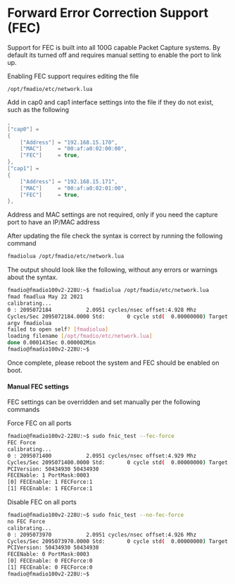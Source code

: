 # Forward Error Correction Support \(FEC\)

Support for FEC is built into all 100G capable Packet Capture systems. By default its turned off and requires manual setting to enable the port to link up.

Enabling FEC support requires editing the file

```text
/opt/fmadio/etc/network.lua
```

Add in cap0 and cap1 interface settings into the file if they do not exist, such as the following

```lua
,
["cap0"] =
{
    ["Address"] = "192.168.15.170",
    ["MAC"]     = "00:af:a0:02:00:00",
    ["FEC"]     = true,
},
["cap1"] =
{
    ["Address"] = "192.168.15.171",
    ["MAC"]     = "00:af:a0:02:01:00",
    ["FEC"]     = true,
},

```

Address and MAC settings are not required, only if you need the capture port to have an IP/MAC address

After updating the file check the syntax is correct by running the following command

```bash
fmadiolua /opt/fmadio/etc/network.lua
```

The output should look like the following, without any errors or warnings about the syntax.

```bash
fmadio@fmadio100v2-228U:~$ fmadiolua /opt/fmadio/etc/network.lua
fmad fmadlua May 22 2021
calibrating...
0 : 2095072184           2.0951 cycles/nsec offset:4.928 Mhz
Cycles/Sec 2095072184.0000 Std:       0 cycle std(  0.00000000) Target:2.10 Ghz
argv fmadiolua
failed to open self? [fmadiolua]
loading filename [/opt/fmadio/etc/network.lua]
done 0.000143Sec 0.000002Min
fmadio@fmadio100v2-228U:~$

```

Once complete, please reboot the system and FEC should be enabled on boot.

#### Manual FEC settings

FEC settings can be overridden and set manually per the following commands

Force FEC on all ports

```bash
fmadio@fmadio100v2-228U:~$ sudo fnic_test --fec-force
FEC Force
calibrating...
0 : 2095071400           2.0951 cycles/nsec offset:4.929 Mhz
Cycles/Sec 2095071400.0000 Std:       0 cycle std(  0.00000000) Target:2.10 Ghz
PCIVersion: 50434930 50434930
FECENable: 1 PortMask:0003
[0] FECEnable: 1 FECForce:1
[1] FECEnable: 1 FECForce:1

```

Disable FEC on all ports

```bash
fmadio@fmadio100v2-228U:~$ sudo fnic_test --no-fec-force
no FEC Force
calibrating...
0 : 2095073970           2.0951 cycles/nsec offset:4.926 Mhz
Cycles/Sec 2095073970.0000 Std:       0 cycle std(  0.00000000) Target:2.10 Ghz
PCIVersion: 50434930 50434930
FECENable: 0 PortMask:0003
[0] FECEnable: 0 FECForce:0
[1] FECEnable: 0 FECForce:0
fmadio@fmadio100v2-228U:~$

```

